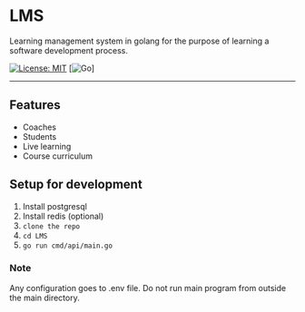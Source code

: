 # LMS
Learning management system in golang for the purpose of learning a software development process.

[![License: MIT](https://img.shields.io/badge/license-MIT-informational)](https://github.com/cbrom/LMS/blob/master/LICENSE)
[![Go](https://github.com/haitham911/learn-sys/actions)]

---

## Features

* Coaches
* Students
* Live learning
* Course curriculum 

## Setup for development

1. Install postgresql
2. Install redis (optional)
3. ```clone the repo```
4. ```cd LMS```
5. ```go run cmd/api/main.go```

### Note
Any configuration goes to .env file.
Do not run main program from outside the main directory.
